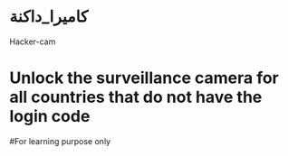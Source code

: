 # كاميرا_داكنة
Hacker-cam
# Unlock the surveillance camera for all countries that do not have the login code 
#For learning purpose only 
